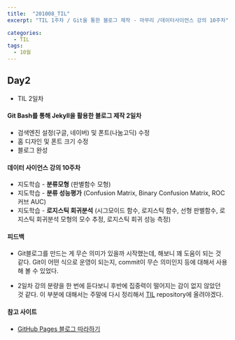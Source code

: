 ```yaml
---
title:  "201008_TIL"
excerpt: "TIL 1주차 / Git을 통한 블로그 제작 - 마무리 /데이터사이언스 강의 10주차"

categories:
  - TIL
tags:
  - 10월
---
```

## Day2
- TIL 2일차

#### Git Bash를 통해 Jekyll을 활용한 블로그 제작 2일차
  - 검색엔진 설정(구글, 네이버) 및 폰트(나눔고딕) 수정
  - 홈 디자인 및 폰트 크기 수정
  - 블로그 완성

#### 데이터 사이언스 강의 10주차 
  - 지도학습 - **분류모형** (판별함수 모형)
  - 지도학습 - **분류 성능평가** (Confusion Matrix, Binary Confusion Matrix, ROC커브 AUC)
  - 지도학습 - **로지스틱 회귀분석** (시그모이드 함수, 로지스틱 함수, 선형 판별함수, 로지스틱 회귀분석 모형의 모수 추정, 로지스틱 회귀 성능 측정)

#### 피드백
- Git블로그를 만드는 게 무슨 의미가 있을까 시작했는데, 해보니 꽤 도움이 되는 것 같다. Git이 어떤 식으로 운영이 되는지, commit이 무슨 의미인지 등에 대해서 사용해 볼 수 있었다.

- 2일차 강의 분량을 한 번에 듣다보니 후반에 집중력이 떨어지는 감이 없지 않았던 것 같다. 이 부분에 대해서는 주말에 다시 정리해서 [TIL](https://github.com/nonegom/TIL) repository에 올려야겠다.

#### 참고 사이트
- [GitHub Pages 블로그 따라하기](https://devinlife.com/howto/)